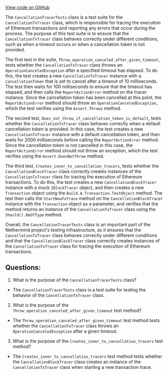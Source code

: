 [View code on GitHub](https://github.com/NethermindEth/nethermind/src/Nethermind/Nethermind.Evm.Test/Tracing/CancellationTracerTests.cs)

The `CancellationTracerTests` class is a test suite for the `CancellationTxTracer` class, which is responsible for tracing the execution of Ethereum transactions and reporting any errors that occur during the process. The purpose of this test suite is to ensure that the `CancellationTxTracer` class behaves correctly under different conditions, such as when a timeout occurs or when a cancellation token is not provided.

The first test in the suite, `Throw_operation_canceled_after_given_timeout`, tests whether the `CancellationTxTracer` class throws an `OperationCanceledException` after a specified timeout has elapsed. To do this, the test creates a new `CancellationTxTracer` instance with a `CancellationToken` that is set to cancel after a timeout of 10 milliseconds. The test then waits for 100 milliseconds to ensure that the timeout has elapsed, and then calls the `ReportActionError` method on the tracer instance. Since the cancellation token has been cancelled at this point, the `ReportActionError` method should throw an `OperationCanceledException`, which the test verifies using the `Assert.Throws` method.

The second test, `Does_not_throw_if_cancellation_token_is_default`, tests whether the `CancellationTxTracer` class behaves correctly when a default cancellation token is provided. In this case, the test creates a new `CancellationTxTracer` instance with a default cancellation token, and then waits for 2000 milliseconds before calling the `ReportActionError` method. Since the cancellation token is not cancelled in this case, the `ReportActionError` method should not throw an exception, which the test verifies using the `Assert.DoesNotThrow` method.

The third test, `Creates_inner_tx_cancellation_tracers`, tests whether the `CancellationBlockTracer` class correctly creates instances of the `CancellationTxTracer` class for tracing the execution of Ethereum transactions. To do this, the test creates a new `CancellationBlockTracer` instance with a mock `IBlockTracer` object, and then creates a new `Transaction` object using the `Build.A.Transaction.TestObject` method. The test then calls the `StartNewTxTrace` method on the `CancellationBlockTracer` instance with the `Transaction` object as a parameter, and verifies that the method returns an instance of the `CancellationTxTracer` class using the `Should().BeOfType` method.

Overall, the `CancellationTracerTests` class is an important part of the Nethermind project's testing infrastructure, as it ensures that the `CancellationTxTracer` class behaves correctly under different conditions and that the `CancellationBlockTracer` class correctly creates instances of the `CancellationTxTracer` class for tracing the execution of Ethereum transactions.
## Questions: 
 1. What is the purpose of the `CancellationTracerTests` class?
- The `CancellationTracerTests` class is a test suite for testing the behavior of the `CancellationTxTracer` class.

2. What is the purpose of the `Throw_operation_canceled_after_given_timeout` test method?
- The `Throw_operation_canceled_after_given_timeout` test method tests whether the `CancellationTxTracer` class throws an `OperationCanceledException` after a given timeout.

3. What is the purpose of the `Creates_inner_tx_cancellation_tracers` test method?
- The `Creates_inner_tx_cancellation_tracers` test method tests whether the `CancellationBlockTracer` class creates an instance of the `CancellationTxTracer` class when starting a new transaction trace.